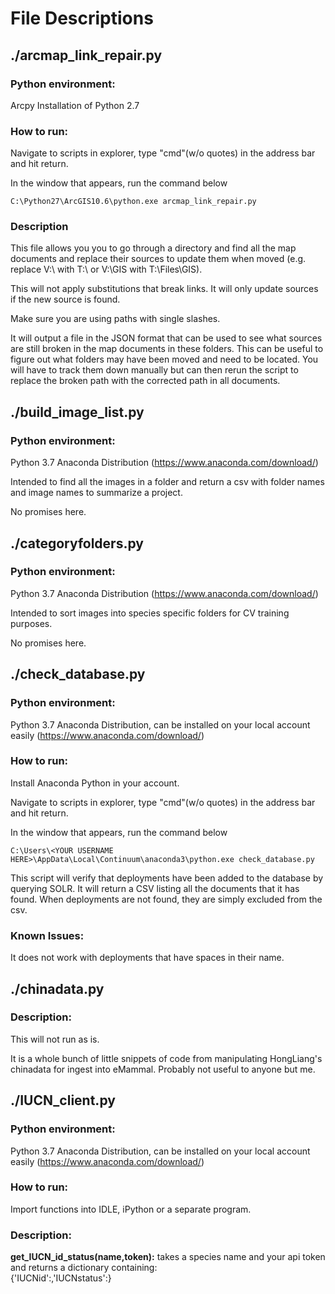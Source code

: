 # File Descriptions  
  
## ./arcmap_link_repair.py  
### Python environment: 

Arcpy Installation of Python 2.7    
### How to run:  
Navigate to scripts in explorer, type "cmd"(w/o quotes) in the address bar and hit return.  
In the window that appears, run the command below  
    C:\Python27\ArcGIS10.6\python.exe arcmap_link_repair.py  
### Description  
This file allows you you to go through a directory and find all the map documents and replace their sources to update them when moved (e.g. replace V:\ with T:\ or V:\GIS with T:\Files\GIS).   
This will not apply substitutions that break links. It will only update sources if the new source is found.  
Make sure you are using paths with single slashes.  
It will output a file in the JSON format that can be used to see what sources are still broken in the map documents in these folders. This can be useful to figure out what folders may have been moved and need to be located. You will have to track them down manually but can then rerun the script to replace the broken path with the corrected path in all documents.  
  
## ./build_image_list.py  
### Python environment:   
Python 3.7 Anaconda Distribution (https://www.anaconda.com/download/)  
Intended to find all the images in a folder and return a csv with folder names and image names to summarize a project.  
No promises here.  
  
## ./categoryfolders.py  
### Python environment:   
Python 3.7 Anaconda Distribution (https://www.anaconda.com/download/)  
Intended to sort images into species specific folders for CV training purposes.   
No promises here.  
  
## ./check_database.py  
### Python environment:   
Python 3.7 Anaconda Distribution, can be installed on your local account easily (https://www.anaconda.com/download/)  
### How to run:  
Install Anaconda Python in your account.  
Navigate to scripts in explorer, type "cmd"(w/o quotes) in the address bar and hit return.  
In the window that appears, run the command below  
    C:\Users\<YOUR USERNAME HERE>\AppData\Local\Continuum\anaconda3\python.exe check_database.py   
  
This script will verify that deployments have been added to the database by querying SOLR. It will return a CSV listing all the documents that it has found. When deployments are not found, they are simply excluded from the csv.  
  
### Known Issues:  
It does not work with deployments that have spaces in their name.  
  
## ./chinadata.py  
### Description:  
This will not run as is.  
It is a whole bunch of little snippets of code from manipulating HongLiang's chinadata for ingest into eMammal. Probably not useful to anyone but me.  
  
## ./IUCN_client.py  
### Python environment:   
Python 3.7 Anaconda Distribution, can be installed on your local account easily (https://www.anaconda.com/download/)  
### How to run:  
Import functions into IDLE, iPython or a separate program.  
### Description:  
**get_IUCN_id_status(name,token):** takes a species name and your api token and returns a dictionary containing:      {'IUCNid':<IUCNid>,'IUCNstatus':<IUCNstatus>}